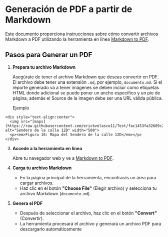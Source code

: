 # Generación de PDF a partir de Markdown

Este documento proporciona instrucciones sobre cómo convertir archivos Markdown a PDF utilizando la herramienta en línea [Markdown to PDF](https://www.markdowntopdf.com/).

## Pasos para Generar un PDF

1. **Prepara tu archivo Markdown**

   Asegúrate de tener el archivo Markdown que deseas convertir en PDF. El archivo debe tener una extensión `.md`, por ejemplo, `documento.md`.
   Si el reporte generado va a tener imágenes se deben incluir como etiquetas HTML donde adicional se puede poner un ancho específico y un pie de página, además el Source de la imagen debe ser una URL válida pública.

   Ejemplo

```
<div style="text-align:center">
  <img src="[maps](https://raw.githubusercontent.com/erickvelasco11/Test/fac1453fa32689c2f12fcade4a48cb90e5faab7d/maps/4.png" alt="Sendero de la calle 12D" width="500">
  <p><em>Figura 16: Mapa del Sendero de la calle 12D</em></p>
</div>
```

3. **Accede a la herramienta en línea**

   Abre tu navegador web y ve a [Markdown to PDF](https://www.markdowntopdf.com/).

4. **Carga tu archivo Markdown**

   - En la página principal de la herramienta, encontrarás un área para cargar archivos.
   - Haz clic en el botón **"Choose File"** (Elegir archivo) y selecciona tu archivo Markdown (`documento.md`).

5. **Genera el PDF**

   - Después de seleccionar el archivo, haz clic en el botón **"Convert"** (Convertir).
   - La herramienta procesará el archivo y generará un archivo PDF para descargarlo automáticamente
